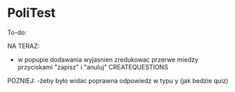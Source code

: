# PoliTest
To-do:

NA TERAZ:
- w popupie dodawania wyjasnien zredukowac przerwe miedzy przyciskami "zapisz" i "anuluj"  CREATEQUESTIONS

POZNIEJ:
-żeby było widac poprawna odpowiedz w typu y (jak bedzie quiz)
